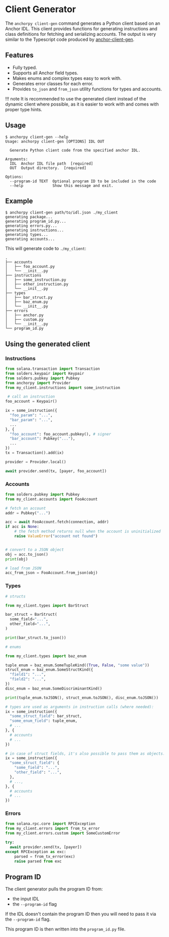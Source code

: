 # Client Generator

The `anchorpy client-gen` command generates a Python client based on an Anchor IDL. This client provides functions for
generating instructions and class definitions for fetching and serializing accounts. The output is very similar
to the Typescript code produced by [anchor-client-gen](https://github.com/kklas/anchor-client-gen).

## Features

- Fully typed.
- Supports all Anchor field types.
- Makes enums and complex types easy to work with.
- Generates error classes for each error.
- Provides `to_json` and `from_json` utility functions for types and accounts.

!!! note
    It is recommended to use the generated client instead of the dynamic client where possible, as it is easier to
    work with and comes with proper type hints.

## Usage

```console
$ anchorpy client-gen --help
Usage: anchorpy client-gen [OPTIONS] IDL OUT

  Generate Python client code from the specified anchor IDL.

Arguments:
  IDL  Anchor IDL file path  [required]
  OUT  Output directory.  [required]

Options:
  --program-id TEXT  Optional program ID to be included in the code
  --help             Show this message and exit.

```

## Example

<div class="termy">

```console
$ anchorpy client-gen path/to/idl.json ./my_client
generating package...
generating program_id.py...
generating errors.py...
generating instructions...
generating types...
generating accounts...
```

</div>

This will generate code to `./my_client`:

```
.
├── accounts
│   ├── foo_account.py
│   └── __init__.py
├── instructions
│   ├── some_instruction.py
│   ├── other_instruction.py
│   └── __init__.py
├── types
│   ├── bar_struct.py
│   ├── baz_enum.py
│   └── __init__.py
├── errors
│   ├── anchor.py
│   ├── custom.py
│   └── __init__.py
└── program_id.py
```

## Using the generated client

### Instructions

```python
from solana.transaction import Transaction
from solders.keypair import Keypair
from solders.pubkey import Pubkey
from anchorpy import Provider
from my_client.instructions import some_instruction

 # call an instruction
foo_account = Keypair()

ix = some_instruction({
  "foo_param": "...",
  "bar_param": "...",
  ...
}, {
  "foo_account": foo_account.pubkey(), # signer
  "bar_account": Pubkey("..."),
  ...
})
tx = Transaction().add(ix)

provider = Provider.local()

await provider.send(tx, [payer, foo_account])
```

### Accounts

```python
from solders.pubkey import Pubkey
from my_client.accounts import FooAccount

# fetch an account
addr = Pubkey("...")

acc = await FooAccount.fetch(connection, addr)
if acc is None:
    # the fetch method returns null when the account is uninitialized
    raise ValueError("account not found")


# convert to a JSON object
obj = acc.to_json()
print(obj)

# load from JSON
acc_from_json = FooAccount.from_json(obj)
```

### Types

```python
# structs

from my_client.types import BarStruct

bar_struct = BarStruct(
  some_field="...",
  other_field="...",
)

print(bar_struct.to_json())
```

```python
# enums

from my_client.types import baz_enum

tuple_enum = baz_enum.SomeTupleKind((True, False, "some value"))
struct_enum = baz_enum.SomeStructKind({
  "field1": "...",
  "field2": "...",
})
disc_enum = baz_enum.SomeDiscriminantKind()

print(tuple_enum.toJSON(), struct_enum.toJSON(), disc_enum.toJSON())
```

```python
# types are used as arguments in instruction calls (where needed):
ix = some_instruction({
  "some_struct_field": bar_struct,
  "some_enum_field": tuple_enum,
  # ...
}, {
  # accounts
  # ...
})

# in case of struct fields, it's also possible to pass them as objects:
ix = some_instruction({
  "some_struct_field": {
    "some_field": "...",
    "other_field": "...",
  },
  # ...,
}, {
  # accounts
  # ...
})
```

### Errors

```python
from solana.rpc.core import RPCException
from my_client.errors import from_tx_error
from my_client.errors.custom import SomeCustomError

try:
  await provider.send(tx, [payer])
except RPCException as exc:
    parsed = from_tx_error(exc)
    raise parsed from exc
```

## Program ID

The client generator pulls the program ID from:

- the input IDL
- the `--program-id` flag

If the IDL doesn't contain the program ID then you will need to pass it via the `--program-id` flag.

This program ID is then written into the `program_id.py` file.

